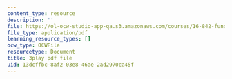 ```yaml
---
content_type: resource
description: ''
file: https://ol-ocw-studio-app-qa.s3.amazonaws.com/courses/16-842-fundamentals-of-systems-engineering-fall-2015/13dcffbc8af203e846ae2ad2970ca45f_3_vcJ6l7b8Y.pdf
file_type: application/pdf
learning_resource_types: []
ocw_type: OCWFile
resourcetype: Document
title: 3play pdf file
uid: 13dcffbc-8af2-03e8-46ae-2ad2970ca45f
---
```

